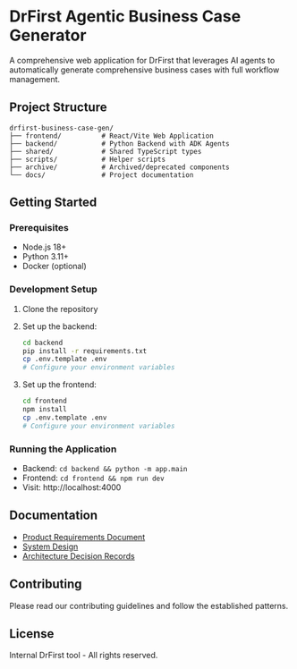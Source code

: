 # DrFirst Agentic Business Case Generator

A comprehensive web application for DrFirst that leverages AI agents to automatically generate comprehensive business cases with full workflow management.

## Project Structure

```
drfirst-business-case-gen/
├── frontend/          # React/Vite Web Application
├── backend/           # Python Backend with ADK Agents
├── shared/            # Shared TypeScript types
├── scripts/           # Helper scripts
├── archive/           # Archived/deprecated components
└── docs/              # Project documentation
```

## Getting Started

### Prerequisites

- Node.js 18+
- Python 3.11+
- Docker (optional)

### Development Setup

1. Clone the repository
2. Set up the backend:
   ```bash
   cd backend
   pip install -r requirements.txt
   cp .env.template .env
   # Configure your environment variables
   ```

3. Set up the frontend:
   ```bash
   cd frontend
   npm install
   cp .env.template .env
   # Configure your environment variables
   ```

### Running the Application

- Backend: `cd backend && python -m app.main`
- Frontend: `cd frontend && npm run dev`
- Visit: http://localhost:4000

## Documentation

- [Product Requirements Document](docs/PRD.md)
- [System Design](docs/SystemDesign.md)
- [Architecture Decision Records](docs/ADR/)

## Contributing

Please read our contributing guidelines and follow the established patterns.

## License

Internal DrFirst tool - All rights reserved. 